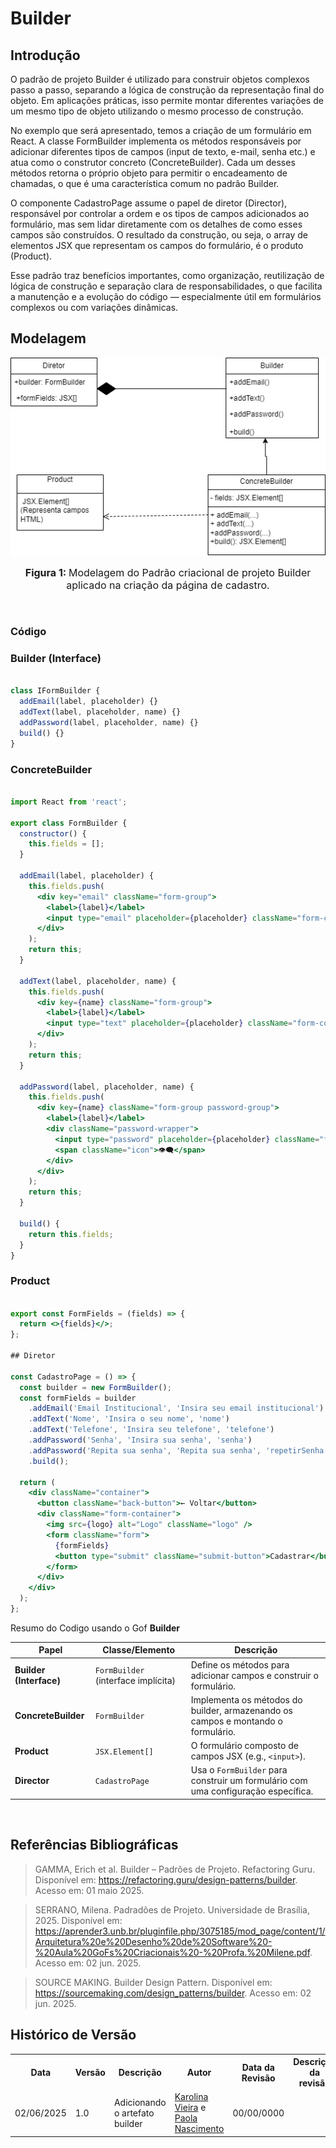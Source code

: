 # Builder

## Introdução

O padrão de projeto Builder é utilizado para construir objetos complexos passo a passo, separando a lógica de construção da representação final do objeto. Em aplicações práticas, isso permite montar diferentes variações de um mesmo tipo de objeto utilizando o mesmo processo de construção.

No exemplo que será apresentado, temos a criação de um formulário em React. A classe FormBuilder implementa os métodos responsáveis por adicionar diferentes tipos de campos (input de texto, e-mail, senha etc.) e atua como o construtor concreto (ConcreteBuilder). Cada um desses métodos retorna o próprio objeto para permitir o encadeamento de chamadas, o que é uma característica comum no padrão Builder.

O componente CadastroPage assume o papel de diretor (Director), responsável por controlar a ordem e os tipos de campos adicionados ao formulário, mas sem lidar diretamente com os detalhes de como esses campos são construídos. O resultado da construção, ou seja, o array de elementos JSX que representam os campos do formulário, é o produto (Product).

Esse padrão traz benefícios importantes, como organização, reutilização de lógica de construção e separação clara de responsabilidades, o que facilita a manutenção e a evolução do código — especialmente útil em formulários complexos ou com variações dinâmicas.

## Modelagem

![modelagem da pagina de cadastro](./../../assets/builder.png)

<font size="3"><p style="text-align: center"><b>Figura 1: </b>Modelagem do Padrão criacional de projeto Builder aplicado na criação da página de cadastro.</p></font>
<br>

### Código
### Builder (Interface)

```jsx

class IFormBuilder {
  addEmail(label, placeholder) {}
  addText(label, placeholder, name) {}
  addPassword(label, placeholder, name) {}
  build() {}
}
```

### ConcreteBuilder

```jsx

import React from 'react';

export class FormBuilder {
  constructor() {
    this.fields = [];
  }

  addEmail(label, placeholder) {
    this.fields.push(
      <div key="email" className="form-group">
        <label>{label}</label>
        <input type="email" placeholder={placeholder} className="form-control" />
      </div>
    );
    return this;
  }

  addText(label, placeholder, name) {
    this.fields.push(
      <div key={name} className="form-group">
        <label>{label}</label>
        <input type="text" placeholder={placeholder} className="form-control" />
      </div>
    );
    return this;
  }

  addPassword(label, placeholder, name) {
    this.fields.push(
      <div key={name} className="form-group password-group">
        <label>{label}</label>
        <div className="password-wrapper">
          <input type="password" placeholder={placeholder} className="form-control" />
          <span className="icon">👁️‍🗨️</span>
        </div>
      </div>
    );
    return this;
  }

  build() {
    return this.fields;
  }
}

```

### Product

```jsx

export const FormFields = (fields) => {
  return <>{fields}</>;
};

## Diretor

const CadastroPage = () => {
  const builder = new FormBuilder();
  const formFields = builder
    .addEmail('Email Institucional', 'Insira seu email institucional')
    .addText('Nome', 'Insira o seu nome', 'nome')
    .addText('Telefone', 'Insira seu telefone', 'telefone')
    .addPassword('Senha', 'Insira sua senha', 'senha')
    .addPassword('Repita sua senha', 'Repita sua senha', 'repetirSenha')
    .build();

  return (
    <div className="container">
      <button className="back-button">← Voltar</button>
      <div className="form-container">
        <img src={logo} alt="Logo" className="logo" />
        <form className="form">
          {formFields}
          <button type="submit" className="submit-button">Cadastrar</button>
        </form>
      </div>
    </div>
  );
};
```

Resumo do Codigo usando o Gof **Builder**

| Papel                   | Classe/Elemento                     | Descrição                                                                         |
| ----------------------- | ----------------------------------- | --------------------------------------------------------------------------------- |
| **Builder (Interface)** | `FormBuilder` (interface implícita) | Define os métodos para adicionar campos e construir o formulário.                 |
| **ConcreteBuilder**     | `FormBuilder`                       | Implementa os métodos do builder, armazenando os campos e montando o formulário.  |
| **Product**             | `JSX.Element[]`                     | O formulário composto de campos JSX (e.g., `<input>`).                            |
| **Director**            | `CadastroPage`                      | Usa o `FormBuilder` para construir um formulário com uma configuração específica. |

<br>


## Referências Bibliográficas

> GAMMA, Erich et al. Builder – Padrões de Projeto. Refactoring Guru. Disponível em: https://refactoring.guru/design-patterns/builder. Acesso em: 01 maio 2025.

>SERRANO, Milena. Padradões de Projeto. Universidade de Brasília, 2025. Disponível em: https://aprender3.unb.br/pluginfile.php/3075185/mod_page/content/1/Arquitetura%20e%20Desenho%20de%20Software%20-%20Aula%20GoFs%20Criacionais%20-%20Profa.%20Milene.pdf. Acesso em: 02 jun. 2025.

>SOURCE MAKING. Builder Design Pattern. Disponível em: https://sourcemaking.com/design_patterns/builder. Acesso em: 02 jun. 2025.

## Histórico de Versão


<div align="center">
    <table>
        <tr>
            <th>Data</th>
            <th>Versão</th>
            <th>Descrição</th>
            <th>Autor</th>
            <th>Data da Revisão</th>
            <th>Descrição da revisão</th>
            <th>Revisor</th>
        </tr>
        <tr>
            <td>02/06/2025</td>
            <td>1.0</td>
            <td>Adicionando o artefato builder</td>
            <td><a href="https://github.com/Karolina91">Karolina Vieira</a> e <a href="https://github.com/paolaalim">Paola Nascimento</a></td>
            <td>00/00/0000</td>
            <td></td>
            <td><a href="https://github.com/SEU_GIT]">SEU_NOME</a></td>
        </tr>
    </table>
</div>
